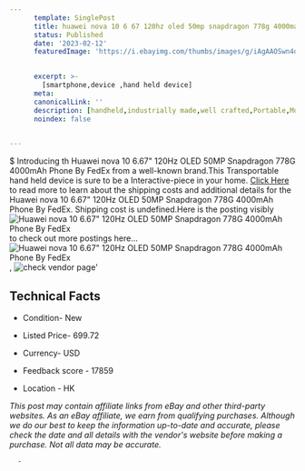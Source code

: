 ```yaml
---
      template: SinglePost
      title: huawei nova 10 6 67 120hz oled 50mp snapdragon 778g 4000mah phone by fedex
      status: Published
      date: '2023-02-12'
      featuredImage: 'https://i.ebayimg.com/thumbs/images/g/iAgAAOSwn4di0Tn5/s-l225.jpg'
       

      excerpt: >-
        [smartphone,device ,hand held device]
      meta:
      canonicalLink: ''
      description: [handheld,industrially made,well crafted,Portable,Mobile,Compact,Convenient,Lightweight,Maneuverable,Man-portable,Miniature,Carriable,Hand-held,Light,Holdable,Transportable,Mobile device,Pocket-sized,On-the-go,Wireless,Cordless,Compact size,Convenient size, smartphone,device ,hand held device]
      noindex: false
      

---
```

$
      Introducing th Huawei nova 10 6.67" 120Hz OLED 50MP Snapdragon 778G 4000mAh Phone By FedEx from a well-known brand.This Transportable hand held device is sure to be a Interactive-piece in your home. [Click Here](https://www.ebay.com/itm/225075620449?hash=item34678d6a61%3Ag%3AiAgAAOSwn4di0Tn5&mkevt=1&mkcid=1&mkrid=711-53200-19255-0&campid=%253CePNCampaignId%253E&customid=%253CreferenceId%253E&toolid=10049) to read more to learn about the shipping costs and additional details for the Huawei nova 10 6.67" 120Hz OLED 50MP Snapdragon 778G 4000mAh Phone By FedEx. Shipping cost is undefined.Here is the posting visibly ![Huawei nova 10 6.67" 120Hz OLED 50MP Snapdragon 778G 4000mAh Phone By FedEx](https://i.ebayimg.com/thumbs/images/g/iAgAAOSwn4di0Tn5/s-l225.jpg) to check out more postings here... ![Huawei nova 10 6.67" 120Hz OLED 50MP Snapdragon 778G 4000mAh Phone By FedEx](https://i.ebayimg.com/images/g/iAgAAOSwn4di0Tn5/s-l500.jpg), ![check vendor page]()'

      

 ## Technical Facts 



     
      

 - Condition- New 


      

 - Listed Price- 699.72 


      

 - Currency- USD 


      

 - Feedback score - 17859 


      

 - Location - HK 


      
      

 *_This post may contain affiliate links from eBay and other third-party websites. As an eBay affiliate, we earn from qualifying purchases. Although we do our best to keep the information up-to-date and accurate, please check the date and all details with the vendor's website before making a purchase. Not all data may be accurate._*




      -
